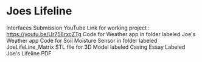 # Joes Lifeline
 Interfaces Submission
 YouTube Link for working project : https://youtu.be/Ur756rxcZTg 
 Code for Weather app in folder labeled Joe's Weather app
 Code for Soil Moisture Sensor in folder labeled JoeLifeLine_Matrix
 STL file for 3D Model labeled Casing
 Essay Labeled Joe's Lifeline PDF
